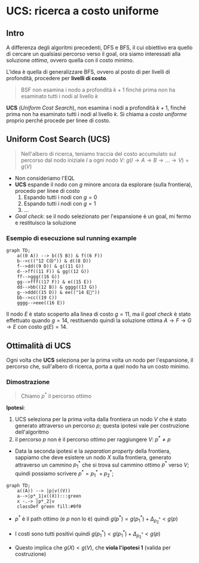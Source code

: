 # UCS: ricerca a costo uniforme

## Intro

A differenza degli algoritmi precedenti, DFS e BFS, il cui obiettivo era quello di cercare un qualsiasi percorso verso il goal, ora siamo interessati alla soluzione *ottima*, ovvero quella con il costo minimo.

L'idea è quella di generalizzare BFS, ovvero al posto di per livelli di profondità, procedere per **livelli di costo**.

> BSF non esamina i nodo a profondità $k+1$ finché prima non ha esaminato tutti i nodi al livello $k$

**UCS** (*Uniform Cost Search*), non esamina i nodi a profondità $k+1$, finché prima non ha esaminato tutti i nodi al livello $k$. Si chiama a *costo uniforme* proprio perché procede per linee di costo.

## Uniform Cost Search (UCS)

> Nell'albero di ricerca, teniamo traccia del costo accumulato sul percorso dal nodo iniziale $I$ a ogni nodo $V$: $g(I \rightarrow A \rightarrow B \rightarrow \dots \rightarrow V)=g(V)$

- Non consideriamo l'EQL
- **UCS** espande il nodo con $g$ minore ancora da esplorare (sulla frontiera), procedo per linee di costo
  1. Espando tutti i nodi con $g=0$
  2. Espando tutti i nodi con $g=1$
  3. ...
- *Goal check*: se il nodo selezionato per l'espansione è un goal, mi fermo e restituisco la soluzione

### Esempio di esecuzione sul running example

```mermaid
graph TD;
    a((0 A)) --> b((5 B)) & f((6 F))
    b-->c(("12 C😢")) & d((8 D))
    f-->dd((9 D)) & g((11 G))
    d-->ff((11 F)) & gg((12 G))
    ff-->ggg((16 G))
    gg-->fff((17 F)) & e((15 E))
    dd-->bb((12 B)) & gggg((13 G))
    g-->ddd((15 D)) & ee(("14 E🙂"))
    bb-->cc((19 C))
    gggg-->eee((16 E))
```

Il nodo $E$ è stato scoperto alla linea di costo $g=11$, ma il *goal check* è stato effettuato quando $g=14$, restituendo quindi la soluzione ottima $A \rightarrow F \rightarrow G \rightarrow E$ con costo $g(E)=14$.

## Ottimalità di UCS

Ogni volta che **UCS** seleziona per la prima volta un nodo per l'espansione, il percorso che, sull'albero di ricerca, porta a quel nodo ha un costo minimo.

### Dimostrazione

> Chiamo $p^*$ il percorso ottimo 

**Ipotesi**:

1. UCS seleziona per la prima volta dalla frontiera un nodo $V$ che è stato generato attraverso un percorso $p$; questa ipotesi vale per costruzione dell'algoritmo
2. il percorso $p$ non è il percorso ottimo per raggiungere $V$: $p^* \neq p$

- Data la seconda ipotesi e la *separation property* della frontiera, sappiamo che deve esistere un nodo $X$ sulla frontiera, generato attraverso un cammino $p^*_1$ che si trova sul cammino ottimo $p^*$ verso $V$; quindi possiamo scrivere $p^*=p^*_1 + p^*_2$;

```mermaid
graph TD;
    a((A)) --> |p|v((V))
    a-->|p*_1|x((X)):::green
    x -.-> |p*_2|v
    classDef green fill:#0f0
```

- $p^*$ è il path ottimo (e $p$ non lo è) quindi $g(p^*)=g(p^*_1) + \Delta_{p^*_2} < g(p)$

- I costi sono tutti positivi quindi $g(p^*_1) < g(p^*_1)+\Delta_{p^*_2} < g(p)$

- Questo implica che $g(X) < g(V)$, che **viola l'ipotesi 1** (valida per costruzione)
